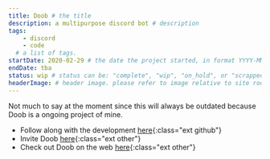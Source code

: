 ```yaml
---
title: Doob # the title
description: a multipurpose discord bot # description
tags:	
    - discord
    - code
  # a list of tags.
startDate: 2020-02-29 # the date the project started, in format YYYY-MM-DD
endDate: tba
status: wip # status can be: "complete", "wip", "on_hold", or "scrapped"
headerImage: # header image. please refer to image relative to site root.
---
```


Not much to say at the moment since this will always be outdated because Doob is a ongoing project of mine.

- Follow along with the development [here](https://github.com/DoobDev/Doob){:class="ext github"}
- Invite Doob [here](https://doob.link/invite){:class="ext other"}
- Check out Doob on the web [here](https://doobbot.com){:class="ext other"}
